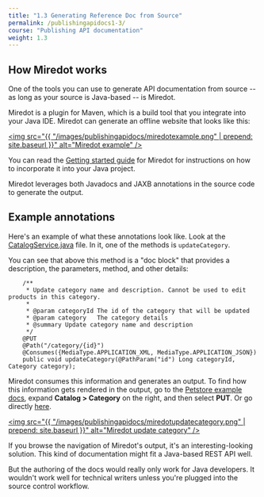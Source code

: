 ```yaml
---
title: "1.3 Generating Reference Doc from Source"
permalink: /publishingapidocs1-3/
course: "Publishing API documentation"
weight: 1.3
---
```

## How Miredot works

One of the tools you can use to generate API documentation from source -- as long as your source is Java-based -- is Miredot. 

Miredot is a plugin for Maven, which is a build tool that you integrate into your Java IDE. Miredot can generate an offline website that looks like this: 

<a href="http://miredot.com/exampledocs/"><img src="{{ "/images/publishingapidocs/miredotexample.png" | prepend: site.baseurl }}" alt="Miredot example" /></a>

You can read the [Getting started guide](http://miredot.com/docs/getting-started/) for Miredot for instructions on how to incorporate it into your Java project.

Miredot leverages both Javadocs and JAXB annotations in the source code to generate the output. 

## Example annotations

Here's an example of what these annotations look like. Look at the [CatalogService.java](https://github.com/Qmino/miredot-petstore/blob/master/src/main/java/com/qmino/miredot/petstore/service/CatalogService.java) file. In it, one of the methods is `updateCategory`. 

You can see that above this method is a "doc block" that provides a description, the parameters, method, and other details:

```
    /**
     * Update category name and description. Cannot be used to edit products in this category.
     *
     * @param categoryId The id of the category that will be updated
     * @param category   The category details
     * @summary Update category name and description
     */
    @PUT
    @Path("/category/{id}")
    @Consumes({MediaType.APPLICATION_XML, MediaType.APPLICATION_JSON})
    public void updateCategory(@PathParam("id") Long categoryId, Category category);
```

Miredot consumes this information and generates an output. To find how this information gets rendered in the output, go to the [Petstore example docs](http://miredot.com/exampledocs/), expand **Catalog > Category** on the right, and then select **PUT**. Or go directly [here](http://www.miredot.com/exampledocs/#268738548).

<a href="http://www.miredot.com/exampledocs/#268738548"><img src="{{ "/images/publishingapidocs/miredotupdatecategory.png" | prepend: site.baseurl }}" alt="Miredot update category" /></a>

If you browse the navigation of Miredot's output, it's an interesting-looking solution. This kind of documentation might fit a Java-based REST API well.

But the authoring of the docs would really only work for Java developers. It wouldn't work well for technical writers unless you're plugged into the source control workflow.